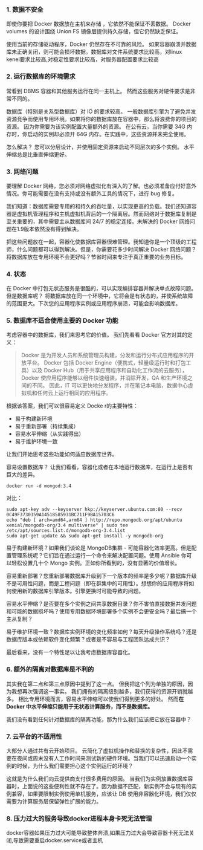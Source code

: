 ### **1. 数据不安全**



即使你要把 Docker 数据放在主机来存储 ，它依然不能保证不丢数据。 Docker volumes 的设计围绕 Union FS 镜像层提供持久存储，但它仍然缺乏保证。

使用当前的存储驱动程序，Docker 仍然存在不可靠的风险。 如果容器崩溃并数据库未正确关闭，则可能会损坏数据。数据库对文件系统要求比较高，对linux kenel要求比较高,对稳定性要求比较高，对服务器配置要求比较高



### **2. 运行数据库的环境需求**



常看到 DBMS 容器和其他服务运行在同一主机上。 然而这些服务对硬件要求是非常不同的。

数据库（特别是关系型数据库）对 IO 的要求较高。 一般数据库引擎为了避免并发资源竞争而使用专用环境。如果将你的数据库放在容器中，那么将浪费你的项目的资源。 因为你需要为该实例配置大量额外的资源。 在公有云，当你需要 34G 内存时，你启动的实例却必须开 64G 内存。在实践中，这些资源并未完全使用。

怎么解决？ 您可以分层设计，并使用固定资源来启动不同层次的多个实例。 水平伸缩总是比垂直伸缩更好。 



### **3. 网络问题**



要理解 Docker 网络，您必须对网络虚拟化有深入的了解。也必须准备应付好意外情况。你可能需要在没有支持或没有额外工具的情况下，进行 bug 修复。

我们知道：数据库需要专用的和持久的吞吐量，以实现更高的负载。我们还知道容器是虚拟机管理程序和主机虚拟机背后的一个隔离层。然而网络对于数据库复制是至关重要的，其中需要主从数据库间 24/7 的稳定连接。未解决的 Docker 网络问题在1.9版本依然没有得到解决。

把这些问题放在一起，容器化使数据库容器很难管理。我知道你是一个顶级的工程师，什么问题都可以得到解决。但是，你需要花多少时间解决 Docker 网络问题？将数据库放在专用环境不会更好吗？节省时间来专注于真正重要的业务目标。



### **4. 状态**



在 Docker 中打包无状态服务是很酷的，可以实现编排容器并解决单点故障问题。 但是数据库呢？ 将数据库放在同一个环境中，它将会是有状态的，并使系统故障的范围更大。下次您的应用程序实例或应用程序崩溃，可能会影响数据库。



### **5. 数据库不适合使用主要的 Docker 功能**



考虑容器中的数据库，我们来思考它的价值。 我们先看看 Docker 官方对其的定义：



> Docker 是为开发人员和系统管理员构建，分发和运行分布式应用程序的开放平台。 Docker 包括 Docker Engine（便携式，轻量级运行时和打包工具）以及 Docker Hub（用于共享应用程序和自动化工作流的云服务），Docker 使应用程序能够以组件快速组装，并消除开发，QA 和生产环境之间的不同。 因此，IT 可以更快地分发程序，并在笔记本电脑，数据中心虚拟机和任何云上运行相同的应用程序。


根据该答案，我们可以很容易定义 Docke r的主要特性：



- 易于构建新环境
- 易于重新部署（持续集成）
- 容易水平伸缩（从实践得出）
- 易于维护环境一致



让我们开始思考这些功能如何适应数据库世界。

容易设置数据库？ 让我们看看，容器化或者在本地运行数据库，在运行上是否有巨大的差异。

```
docker run -d mongod:3.4
```

对比：

```
sudo apt-key adv --keyserver hkp://keyserver.ubuntu.com:80 --recv 0C49F3730359A14518585931BC711F9BA15703C6
echo "deb [ arch=amd64,arm64 ] http://repo.mongodb.org/apt/ubuntu xenial/mongodb-org/3.4 multiverse" | sudo tee /etc/apt/sources.list.d/mongodb-org-3.4.list
sudo apt-get update && sudo apt-get install -y mongodb-org
```



易于构建新环境？如果我们谈论是 MongoDB集群 - 可能容器化效率更高。但是配置管理系统呢？它们旨在通过运行一个命令来解决配置问题。使用 Ansible 你可以轻松设置几十个 Mongo 实例。正如你所看到的，没有显著的价值增长。

容易重新部署？您重新部署数据库升级到下一个版本的频率是多少呢？数据库升级不是可用性问题，而是工程问题（即在群集中的可用性）。想想你的应用程序将如何使用新的数据库引擎版本。引擎更换时可能导致的问题。

容易水平伸缩？是否要在多个实例之间共享数据目录？你不害怕直接数据并发问题和可能的数据损坏吗？使用专用数据环境部署多个实例不会更安全吗？最后搞一个主从复制？

易于维护环境一致？数据库实例环境的变化频率如何？每天升级操作系统吗？还是数据库版本或依赖软件变化频繁？或者是不容易与工程团队达成共识？

最后看来，没有一个特性足以让我考虑数据库容器化。



### **6. 额外的隔离对数据库是不利的**



其实我在第二点和第三点原因中提到了这一点。 但我把这个列为单独的原因，因为我想再次强调这一事实。 我们拥有的隔离级别越多，我们获得的资源开销就越多。 相比专用环境而言，容易水平伸缩可以使我们得到更多的好处。 然而**在 Docker 中水平伸缩只能用于无状态计算服务，而不是数据库。**

我们没有看到任何针对数据库的隔离功能，那为什么我们应该把它放在容器中？



### **7. 云平台的不适用性**



大部分人通过共有云开始项目。 云简化了虚拟机操作和替换的复杂性，因此不需要在夜间或周末没有人工作时间来测试新的硬件环境。当我们可以迅速启动一个实例的时候，为什么我们需要担心这个实例运行的环境？

这就是为什么我们向云提供商支付很多费用的原因。 当我们为实例放置数据库容器时，上面说的这些便利性就不存在了。因为数据不匹配，新实例不会与现有的实例兼容，如果要限制实例使用单机服务，应该让 DB 使用非容器化环境，我们仅仅需要为计算服务层保留弹性扩展的能力。



### 8. 压力过大的服务导致docker进程本身卡死无法管理

docker容器如果压力过大可能导致整体奔溃,如果压力过大会导致容器卡死无法关闭,导致需要重启docker.service或者主机